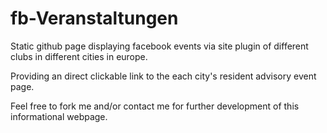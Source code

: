 # fb-Veranstaltungen
Static github page displaying facebook events via site plugin of different clubs in different cities in europe. 

Providing an direct clickable link to the each city's resident advisory event page. 

Feel free to fork me and/or contact me for further development of this informational webpage.
